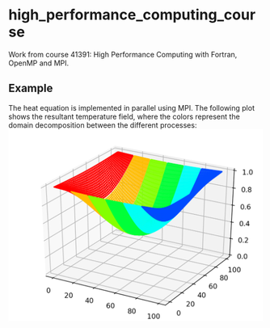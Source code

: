 # high_performance_computing_course
Work from course 41391: High Performance Computing with Fortran, OpenMP and MPI.

## Example
The heat equation is implemented in parallel using MPI. The following plot shows the resultant temperature field, where the colors represent the domain decomposition between the different processes:
![Heat equation](https://github.com/jaimeliew1/high_performance_computing_course/blob/master/week3/heat_equation/final.png "Heat Equation")

